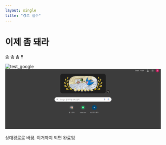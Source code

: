 ```yaml
---
layout: single
title: "경로 실수"
---
```

# 이제 좀 돼라
좀 좀 좀 !!



![test_google](C:\bmnbjo\bmnbjo-github-blog\bmnbjo.github.io\images\2024-07-27-direct\test_google-1722163061498-2.png)![test_google](\images\2024-07-27-direct\test_google.png)

상대경로로 바꿈. 이거까지 되면 완료임 
